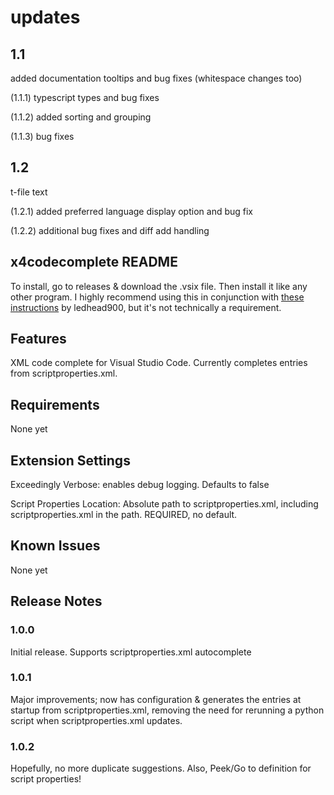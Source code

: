 # updates

## 1.1

added documentation tooltips and bug fixes (whitespace changes too)

(1.1.1) typescript types and bug fixes

(1.1.2) added sorting and grouping

(1.1.3) bug fixes

## 1.2

t-file text

(1.2.1) added preferred language display option and bug fix

(1.2.2) additional bug fixes and diff add handling

## x4codecomplete README

To install, go to releases & download the .vsix file. Then install it like any other program.
I highly recommend using this in conjunction with [these instructions](https://forum.egosoft.com/viewtopic.php?f=181&t=416621) by ledhead900, but it's not technically a requirement.

## Features

XML code complete for Visual Studio Code. Currently completes entries from scriptproperties.xml.

## Requirements

None yet

## Extension Settings

Exceedingly Verbose: enables debug logging. Defaults to false

Script Properties Location: Absolute path to scriptproperties.xml, including scriptproperties.xml in the path. REQUIRED, no default.

## Known Issues

None yet

## Release Notes

### 1.0.0

Initial release. Supports scriptproperties.xml autocomplete

### 1.0.1

Major improvements; now has configuration & generates the entries at startup from scriptproperties.xml, removing the need for rerunning a python script when scriptproperties.xml updates.

### 1.0.2

Hopefully, no more duplicate suggestions. Also, Peek/Go to definition for script properties!
